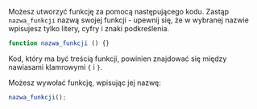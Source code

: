 Możesz utworzyć funkcję za pomocą następującego kodu. Zastąp `nazwa_funkcji` nazwą swojej funkcji - upewnij się, że w wybranej nazwie wpisujesz tylko litery, cyfry i znaki podkreślenia.

```javascript
function nazwa_funkcji () {}
```

Kod, który ma być treścią funkcji, powinien znajdować się między nawiasami klamrowymi `{` i `}`.

Możesz wywołać funkcję, wpisując jej nazwę:

```javascript
nazwa_funkcji();
```